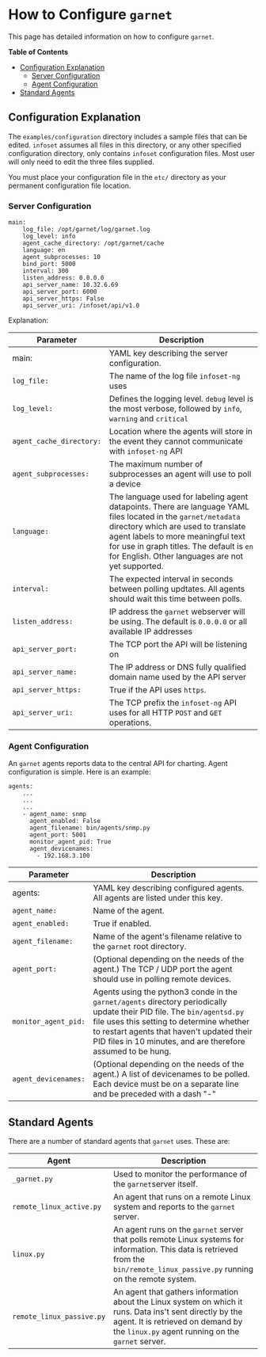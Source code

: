 # How to Configure `garnet`

This page has detailed information on how to configure `garnet`.

<!-- START doctoc generated TOC please keep comment here to allow auto update -->
<!-- DON'T EDIT THIS SECTION, INSTEAD RE-RUN doctoc TO UPDATE -->
**Table of Contents** 

- [Configuration Explanation](#configuration-explanation)
  - [Server Configuration](#server-configuration)
  - [Agent Configuration](#agent-configuration)
- [Standard Agents](#standard-agents)

<!-- END doctoc generated TOC please keep comment here to allow auto update -->

## Configuration Explanation

The `examples/configuration` directory includes a sample files that can be edited. `infoset` assumes all files in this directory, or any other specified configuration directory, only contains `infoset` configuration files. Most user will only need to edit the three files supplied.

You must place your configuration file in the `etc/` directory as your permanent configuration file location.
### Server Configuration

```
main:
    log_file: /opt/garnet/log/garnet.log
    log_level: info
    agent_cache_directory: /opt/garnet/cache
    language: en
    agent_subprocesses: 10
    bind_port: 5000
    interval: 300
    listen_address: 0.0.0.0
    api_server_name: 10.32.6.69
    api_server_port: 6000
    api_server_https: False
    api_server_uri: /infoset/api/v1.0

```

Explanation:

|Parameter|Description|
| --- | --- |
| main: | YAML key describing the server configuration.|
| `log_file:` | The name of the log file `infoset-ng` uses|
| `log_level:` | Defines the logging level. `debug` level is the most verbose, followed by `info`, `warning` and `critical`|
| `agent_cache_directory:` | Location where the agents will store in the event they cannot communicate with `infoset-ng` API|
| `agent_subprocesses:` | The maximum number of subprocesses an agent will use to poll a device|
| `language:`| The language used for labeling agent datapoints. There are language YAML files located in the `garnet/metadata` directory which are used to translate agent labels to more meaningful text for use in graph titles. The default is `en` for English. Other languages are not yet supported.|
| `interval:` | The expected interval in seconds between polling updtates. All agents should wait this time between polls.|
| `listen_address:` | IP address the `garnet` webserver will be using. The default is `0.0.0.0` or all available IP addresses|
| `api_server_port:` | The TCP port the API will be listening on|
| `api_server_name:` | The IP address or DNS fully qualified domain name used by the API server|
| `api_server_https:` | True if the API uses `https`.|
| `api_server_uri:` | The TCP prefix the `infoset-ng` API uses for all HTTP `POST` and `GET` operations.|


### Agent Configuration
An `garnet` agents reports data to the central API for charting. Agent configuration is simple. Here is an example:

```
agents:
	...
    ...
    ...
    - agent_name: snmp
      agent_enabled: False
      agent_filename: bin/agents/snmp.py
      agent_port: 5001
      monitor_agent_pid: True
      agent_devicenames:
        - 192.168.3.100
```
|Parameter|Description|
| --- | --- |
| agents: | YAML key describing configured agents. All agents are listed under this key.|
| `agent_name:` | Name of the agent.|
| `agent_enabled:` | True if enabled.|
| `agent_filename:` | Name of the agent's filename relative to the `garnet` root directory.|
| `agent_port:` | (Optional depending on the needs of the agent.) The TCP / UDP port the agent should use in polling remote devices.|
| `monitor_agent_pid:` | Agents using the python3 conde in the `garnet/agents` directory periodically update their PID file. The `bin/agentsd.py` file uses this setting to determine whether to restart agents that haven't updated their PID files in 10 minutes, and are therefore assumed to be hung.|
| `agent_devicenames:` | (Optional depending on the needs of the agent.) A list of devicenames to be polled. Each device must be on a separate line and be preceded with a dash "-"|

## Standard Agents

There are a number of standard agents that `garnet` uses. These are:

|Agent|Description|
| --- | --- |
|`_garnet.py`| Used to monitor the performance of the `garnet`server itself.|
|`remote_linux_active.py`| An agent that runs on a remote Linux system and reports to the `garnet` server.|
|`linux.py`|An agent runs on the `garnet` server that polls remote Linux systems for information. This data is retrieved from the `bin/remote_linux_passive.py` running on the remote system.|
|`remote_linux_passive.py`| An agent that gathers information about the Linux system on which it runs. Data ins't sent directly by the agent. It is retrieved on demand by the `linux.py` agent running on the `garnet` server.|
